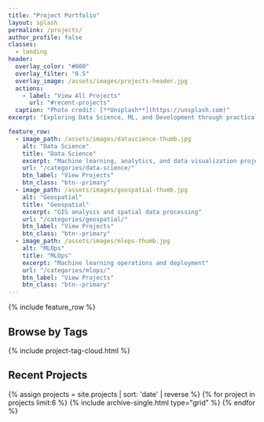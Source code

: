 ```yaml
---
title: "Project Portfolio"
layout: splash
permalink: /projects/
author_profile: false
classes:
  - landing
header:
  overlay_color: "#000"
  overlay_filter: "0.5"
  overlay_image: /assets/images/projects-header.jpg
  actions:
    - label: "View All Projects"
      url: "#recent-projects"
  caption: "Photo credit: [**Unsplash**](https://unsplash.com)"
excerpt: "Exploring Data Science, ML, and Development through practical projects"

feature_row:
  - image_path: /assets/images/datascience-thumb.jpg
    alt: "Data Science"
    title: "Data Science"
    excerpt: "Machine learning, analytics, and data visualization projects"
    url: "/categories/data-science/"
    btn_label: "View Projects"
    btn_class: "btn--primary"
  - image_path: /assets/images/geospatial-thumb.jpg
    alt: "Geospatial"
    title: "Geospatial"
    excerpt: "GIS analysis and spatial data processing"
    url: "/categories/geospatial/"
    btn_label: "View Projects"
    btn_class: "btn--primary"
  - image_path: /assets/images/mlops-thumb.jpg
    alt: "MLOps"
    title: "MLOps"
    excerpt: "Machine learning operations and deployment"
    url: "/categories/mlops/"
    btn_label: "View Projects"
    btn_class: "btn--primary"
---
```


{% include feature_row %}

<div class="project-tags-section">
  <h2>Browse by Tags</h2>
  {% include project-tag-cloud.html %}
</div>

<div id="recent-projects" class="recent-projects">
  <h2>Recent Projects</h2>
  <div class="grid__wrapper">
    {% assign projects = site.projects | sort: 'date' | reverse %}
    {% for project in projects limit:6 %}
      {% include archive-single.html type="grid" %}
    {% endfor %}
  </div>
</div> 